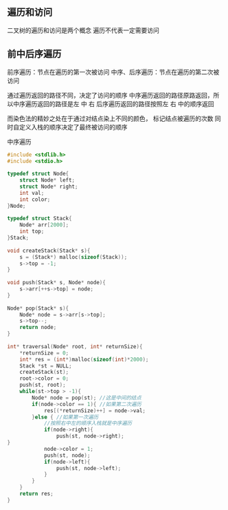 ## 遍历和访问
二叉树的遍历和访问是两个概念
遍历不代表一定需要访问

## 前中后序遍历
前序遍历：节点在遍历的第一次被访问
中序、后序遍历：节点在遍历的第二次被访问

通过遍历返回的路径不同，决定了访问的顺序
中序遍历返回的路径原路返回，所以中序遍历返回的路径是左 中 右
后序遍历返回的路径按照左 右 中的顺序返回

而染色法的精妙之处在于通过对结点染上不同的颜色，
标记结点被遍历的次数
同时自定义入栈的顺序决定了最终被访问的顺序

中序遍历
```c
#include <stdlib.h>  
#include <stdio.h>  
  
typedef struct Node{  
    struct Node* left;  
    struct Node* right;  
    int val;  
    int color;  
}Node;  
  
typedef struct Stack{  
    Node* arr[2000];  
    int top;  
}Stack;  
  
void createStack(Stack* s){  
    s = (Stack*) malloc(sizeof(Stack));  
    s->top = -1;  
}  
  
void push(Stack* s, Node* node){  
    s->arr[++s->top] = node;  
}  
  
Node* pop(Stack* s){  
    Node* node = s->arr[s->top];  
    s->top--;  
    return node;  
}  
  
int* traversal(Node* root, int* returnSize){  
    *returnSize = 0;  
    int* res = (int*)malloc(sizeof(int)*2000);  
    Stack *st = NULL;  
    createStack(st);  
    root->color = 0;  
    push(st, root);  
    while(st->top > -1){  
        Node* node = pop(st); //这是中间的结点  
        if(node->color == 1){ //如果第二次遍历  
            res[(*returnSize)++] = node->val;  
        }else { //如果第一次遍历  
            //按照右中左的顺序入栈就是中序遍历  
            if(node->right){  
                push(st, node->right);      
}  
            node->color = 1;  
            push(st, node);  
            if(node->left){  
                push(st, node->left);  
            }  
        }  
    }  
    return res;  
}
```

